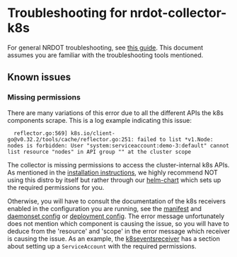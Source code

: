# Troubleshooting for nrdot-collector-k8s

For general NRDOT troubleshooting, see [this guide](../TROUBLESHOOTING.md). This document assumes you are familiar with
the troubleshooting tools mentioned.

## Known issues

### Missing permissions
There are many variations of this error due to all the different APIs the k8s components scrape. This is a log example indicating this issue:
```
  reflector.go:569] k8s.io/client-go@v0.32.2/tools/cache/reflector.go:251: failed to list *v1.Node: nodes is forbidden: User "system:serviceaccount:demo-3:default" cannot list resource "nodes" in API group "" at the cluster scope
```
The collector is missing permissions to access the cluster-internal k8s APIs. 
As mentioned in the [installation instructions](./README.md), we highly recommend NOT using this distro by itself but rather through our [helm-chart](https://github.com/newrelic/helm-charts/tree/master/charts/nr-k8s-otel-collector) which sets up the required permissions for you.

Otherwise, you will have to consult the documentation of the k8s receivers enabled in the configuration you are running, see the [manifest](./manifest.yaml) and [daemonset config](./config-daemonset.yaml) or [deployment config](./config-deployment.yaml). The error message unfortunately does not mention which component is causing the issue, so you will have to deduce from the 'resource' and 'scope' in the error message which receiver is causing the issue. As an example, the [k8seventsreceiver](https://github.com/open-telemetry/opentelemetry-collector-contrib/blob/main/receiver/k8seventsreceiver/README.md#service-account) has a section about setting up a `ServiceAccount` with the required permissions.